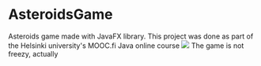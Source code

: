 # AsteroidsGame
Asteroids game made with JavaFX library. This project was done as part of the Helsinki university's MOOC.fi Java online course
![](https://i.imgur.com/wE34zsq.gif) The game is not freezy, actually
